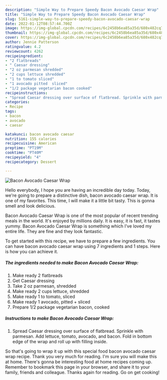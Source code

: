 ```yaml
---
description: "Simple Way to Prepare Speedy Bacon Avocado Caesar Wrap"
title: "Simple Way to Prepare Speedy Bacon Avocado Caesar Wrap"
slug: 5161-simple-way-to-prepare-speedy-bacon-avocado-caesar-wrap
date: 2022-01-12T08:57:44.700Z
image: https://img-global.cpcdn.com/recipes/6c2458b6ea85a35d/680x482cq70/bacon-avocado-caesar-wrap-recipe-main-photo.jpg
thumbnail: https://img-global.cpcdn.com/recipes/6c2458b6ea85a35d/680x482cq70/bacon-avocado-caesar-wrap-recipe-main-photo.jpg
cover: https://img-global.cpcdn.com/recipes/6c2458b6ea85a35d/680x482cq70/bacon-avocado-caesar-wrap-recipe-main-photo.jpg
author: Jennie Patterson
ratingvalue: 4.2
reviewcount: 4262
recipeingredient:
- "2 flatbreads"
- " Caesar dressing"
- "2 oz parmesan shredded"
- "2 cups lettuce shredded"
- "1 to tomato sliced"
- "1 avocado pitted  sliced"
- "1/2 package vegetarian bacon cooked"
recipeinstructions:
- "Spread Caesar dressing over surface of flatbread. Sprinkle with parmesan. Add lettuce, tomato, avocado, and bacon. Fold in bottom edge of the wrap and roll up with filling inside."
categories:
- Recipe
tags:
- bacon
- avocado
- caesar

katakunci: bacon avocado caesar 
nutrition: 155 calories
recipecuisine: American
preptime: "PT19M"
cooktime: "PT40M"
recipeyield: "4"
recipecategory: Dessert

---
```



![Bacon Avocado Caesar Wrap](https://img-global.cpcdn.com/recipes/6c2458b6ea85a35d/680x482cq70/bacon-avocado-caesar-wrap-recipe-main-photo.jpg)

Hello everybody, I hope you are having an incredible day today. Today, we're going to prepare a distinctive dish, bacon avocado caesar wrap. It is one of my favorites. This time, I will make it a little bit tasty. This is gonna smell and look delicious.



Bacon Avocado Caesar Wrap is one of the most popular of recent trending meals in the world. It's enjoyed by millions daily. It is easy, it is fast, it tastes yummy. Bacon Avocado Caesar Wrap is something which I've loved my entire life. They are fine and they look fantastic.


To get started with this recipe, we have to prepare a few ingredients. You can have bacon avocado caesar wrap using 7 ingredients and 1 steps. Here is how you can achieve it.

<!--inarticleads1-->

##### The ingredients needed to make Bacon Avocado Caesar Wrap:

1. Make ready 2 flatbreads
1. Get  Caesar dressing
1. Take 2 oz parmesan, shredded
1. Make ready 2 cups lettuce, shredded
1. Make ready 1 to tomato, sliced
1. Make ready 1 avocado, pitted + sliced
1. Prepare 1/2 package vegetarian bacon, cooked




<!--inarticleads2-->

##### Instructions to make Bacon Avocado Caesar Wrap:

1. Spread Caesar dressing over surface of flatbread. Sprinkle with parmesan. Add lettuce, tomato, avocado, and bacon. Fold in bottom edge of the wrap and roll up with filling inside.




So that's going to wrap it up with this special food bacon avocado caesar wrap recipe. Thank you very much for reading. I'm sure you will make this at home. There's gonna be interesting food at home recipes coming up. Remember to bookmark this page in your browser, and share it to your family, friends and colleague. Thanks again for reading. Go on get cooking!
